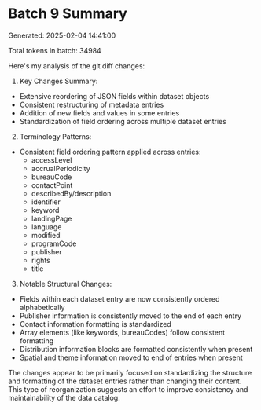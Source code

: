 # Batch 9 Summary

Generated: 2025-02-04 14:41:00

Total tokens in batch: 34984

Here's my analysis of the git diff changes:

1. Key Changes Summary:
- Extensive reordering of JSON fields within dataset objects
- Consistent restructuring of metadata entries
- Addition of new fields and values in some entries
- Standardization of field ordering across multiple dataset entries

2. Terminology Patterns:
- Consistent field ordering pattern applied across entries:
  * accessLevel
  * accrualPeriodicity
  * bureauCode
  * contactPoint
  * describedBy/description
  * identifier
  * keyword
  * landingPage
  * language
  * modified
  * programCode
  * publisher
  * rights
  * title

3. Notable Structural Changes:
- Fields within each dataset entry are now consistently ordered alphabetically
- Publisher information is consistently moved to the end of each entry
- Contact information formatting is standardized
- Array elements (like keywords, bureauCodes) follow consistent formatting
- Distribution information blocks are formatted consistently when present
- Spatial and theme information moved to end of entries when present

The changes appear to be primarily focused on standardizing the structure and formatting of the dataset entries rather than changing their content. This type of reorganization suggests an effort to improve consistency and maintainability of the data catalog.